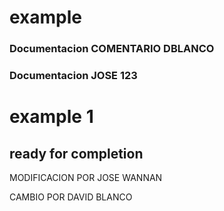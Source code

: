 # example
### Documentacion   COMENTARIO DBLANCO
### Documentacion   JOSE 123
# example 1

## ready for completion
MODIFICACION POR JOSE WANNAN


CAMBIO POR DAVID BLANCO
